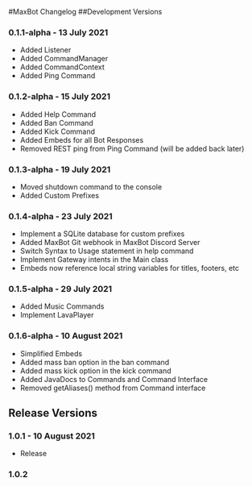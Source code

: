 #MaxBot Changelog
##Development Versions
### 0.1.1-alpha - 13 July 2021
- Added Listener
- Added CommandManager
- Added CommandContext
- Added Ping Command

### 0.1.2-alpha - 15 July 2021
- Added Help Command
- Added Ban Command
- Added Kick Command
- Added Embeds for all Bot Responses
- Removed REST ping from Ping Command (will be added back later)

### 0.1.3-alpha - 19 July 2021
- Moved shutdown command to the console
- Added Custom Prefixes

### 0.1.4-alpha - 23 July 2021
- Implement a SQLite database for custom prefixes
- Added MaxBot Git webhook in MaxBot Discord Server
- Switch Syntax to Usage statement in help command
- Implement Gateway intents in the Main class
- Embeds now reference local string variables for titles, footers, etc

### 0.1.5-alpha - 29 July 2021
- Added Music Commands
- Implement LavaPlayer

### 0.1.6-alpha - 10 August 2021
- Simplified Embeds
- Added mass ban option in the ban command
- Added mass kick option in the kick command
- Added JavaDocs to Commands and Command Interface
- Removed getAliases() method from Command interface

## Release Versions

### 1.0.1 - 10 August 2021
- Release

### 1.0.2
